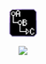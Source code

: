 <p align="center" width="100%">
    <img width="10%" src="https://github.com/konstap/SimpleJointHierarchyRenamerForMaya/blob/main/simpleJointRenamer_Logo128.png"> 
</p>
<p align="center" width="100%">
    <img width="33%" src="https://media.giphy.com/media/NZqAIWGPOi78LnPFSg/giphy.gif"> 
</p>
